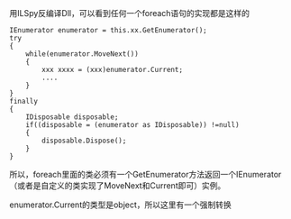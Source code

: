 用ILSpy反编译Dll，可以看到任何一个foreach语句的实现都是这样的

    IEnumerator enumerator = this.xx.GetEnumerator();
    try
    {
        while(enumerator.MoveNext())
        {
            xxx xxxx = (xxx)enumerator.Current;
            ....
        }
    }
    finally
    {
        IDisposable disposable;
        if((disposable = (enumerator as IDisposable)) !=null)
        {
            disposable.Dispose();
        }
    }

所以，foreach里面的类必须有一个GetEnumerator方法返回一个IEnumerator（或者是自定义的类实现了MoveNext和Current即可）实例。

enumerator.Current的类型是object，所以这里有一个强制转换
